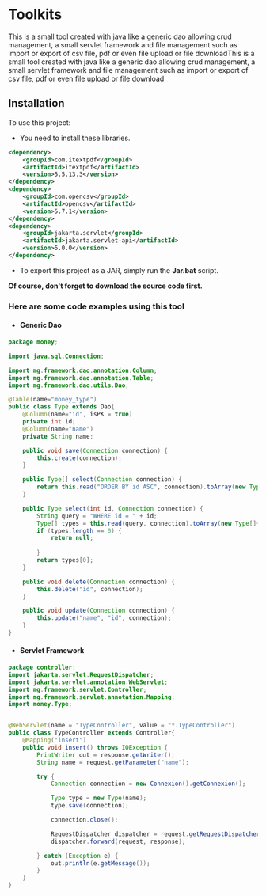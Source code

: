 # Toolkits
This is a small tool created with java like a generic dao allowing crud management, a small servlet framework and file management such as import or export of csv file, pdf or even file upload or file downloadThis is a small tool created with java like a generic dao allowing crud management, a small servlet framework and file management such as import or export of csv file, pdf or even file upload or file download

## Installation
To use this project: 
- You need to install these libraries.
````xml
<dependency>
    <groupId>com.itextpdf</groupId>
    <artifactId>itextpdf</artifactId>
    <version>5.5.13.3</version>
</dependency>
<dependency>
    <groupId>com.opencsv</groupId>
    <artifactId>opencsv</artifactId>
    <version>5.7.1</version>
</dependency>
<dependency>
    <groupId>jakarta.servlet</groupId>
    <artifactId>jakarta.servlet-api</artifactId>
    <version>6.0.0</version>
</dependency>
```` 
- To export this project as a JAR, simply run the **Jar.bat** script.

**Of course, don't forget to download the source code first.**

### Here are some code examples using this tool

- #### Generic Dao

````java
package money;

import java.sql.Connection;

import mg.framework.dao.annotation.Column;
import mg.framework.dao.annotation.Table;
import mg.framework.dao.utils.Dao;

@Table(name="money_type")
public class Type extends Dao{
    @Column(name="id", isPK = true)
    private int id;
    @Column(name="name")
    private String name;

    public void save(Connection connection) {
        this.create(connection);
    }

    public Type[] select(Connection connection) {
        return this.read("ORDER BY id ASC", connection).toArray(new Type[]{});
    }

    public Type select(int id, Connection connection) {
        String query = "WHERE id = " + id;
        Type[] types = this.read(query, connection).toArray(new Type[]{});
        if (types.length == 0) {
            return null;
            
        }
        return types[0];
    }

    public void delete(Connection connection) {
        this.delete("id", connection);
    }

    public void update(Connection connection) {
        this.update("name", "id", connection);
    }
}
````

- #### Servlet Framework

````java
package controller;
import jakarta.servlet.RequestDispatcher;
import jakarta.servlet.annotation.WebServlet;
import mg.framework.servlet.Controller;
import mg.framework.servlet.annotation.Mapping;
import money.Type;


@WebServlet(name = "TypeController", value = "*.TypeController")
public class TypeController extends Controller{
    @Mapping("insert")
    public void insert() throws IOException {
        PrintWriter out = response.getWriter();
        String name = request.getParameter("name");

        try {
            Connection connection = new Connexion().getConnexion();

            Type type = new Type(name);
            type.save(connection);

            connection.close();

            RequestDispatcher dispatcher = request.getRequestDispatcher("type.TypeController");
            dispatcher.forward(request, response);

        } catch (Exception e) {
            out.println(e.getMessage());
        }
    }
}
````
